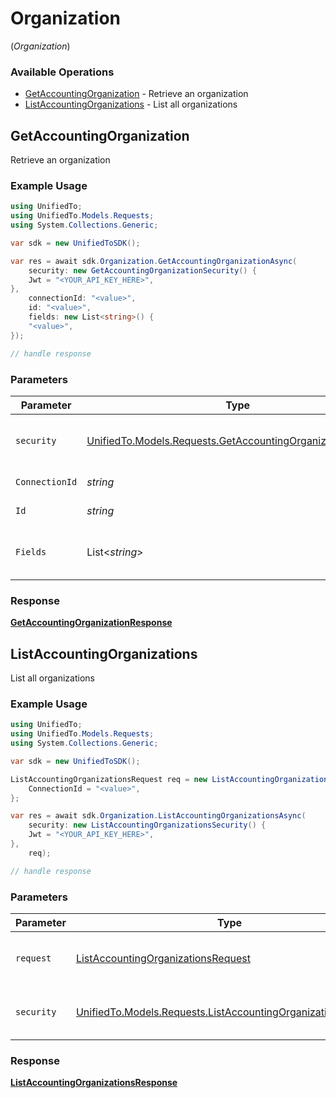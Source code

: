 # Organization
(*Organization*)

### Available Operations

* [GetAccountingOrganization](#getaccountingorganization) - Retrieve an organization
* [ListAccountingOrganizations](#listaccountingorganizations) - List all organizations

## GetAccountingOrganization

Retrieve an organization

### Example Usage

```csharp
using UnifiedTo;
using UnifiedTo.Models.Requests;
using System.Collections.Generic;

var sdk = new UnifiedToSDK();

var res = await sdk.Organization.GetAccountingOrganizationAsync(
    security: new GetAccountingOrganizationSecurity() {
    Jwt = "<YOUR_API_KEY_HERE>",
},
    connectionId: "<value>",
    id: "<value>",
    fields: new List<string>() {
    "<value>",
});

// handle response
```

### Parameters

| Parameter                                                                                                                 | Type                                                                                                                      | Required                                                                                                                  | Description                                                                                                               |
| ------------------------------------------------------------------------------------------------------------------------- | ------------------------------------------------------------------------------------------------------------------------- | ------------------------------------------------------------------------------------------------------------------------- | ------------------------------------------------------------------------------------------------------------------------- |
| `security`                                                                                                                | [UnifiedTo.Models.Requests.GetAccountingOrganizationSecurity](../../Models/Requests/GetAccountingOrganizationSecurity.md) | :heavy_check_mark:                                                                                                        | The security requirements to use for the request.                                                                         |
| `ConnectionId`                                                                                                            | *string*                                                                                                                  | :heavy_check_mark:                                                                                                        | ID of the connection                                                                                                      |
| `Id`                                                                                                                      | *string*                                                                                                                  | :heavy_check_mark:                                                                                                        | ID of the Organization                                                                                                    |
| `Fields`                                                                                                                  | List<*string*>                                                                                                            | :heavy_minus_sign:                                                                                                        | Comma-delimited fields to return                                                                                          |


### Response

**[GetAccountingOrganizationResponse](../../Models/Requests/GetAccountingOrganizationResponse.md)**


## ListAccountingOrganizations

List all organizations

### Example Usage

```csharp
using UnifiedTo;
using UnifiedTo.Models.Requests;
using System.Collections.Generic;

var sdk = new UnifiedToSDK();

ListAccountingOrganizationsRequest req = new ListAccountingOrganizationsRequest() {
    ConnectionId = "<value>",
};

var res = await sdk.Organization.ListAccountingOrganizationsAsync(
    security: new ListAccountingOrganizationsSecurity() {
    Jwt = "<YOUR_API_KEY_HERE>",
},
    req);

// handle response
```

### Parameters

| Parameter                                                                                                                     | Type                                                                                                                          | Required                                                                                                                      | Description                                                                                                                   |
| ----------------------------------------------------------------------------------------------------------------------------- | ----------------------------------------------------------------------------------------------------------------------------- | ----------------------------------------------------------------------------------------------------------------------------- | ----------------------------------------------------------------------------------------------------------------------------- |
| `request`                                                                                                                     | [ListAccountingOrganizationsRequest](../../Models/Requests/ListAccountingOrganizationsRequest.md)                             | :heavy_check_mark:                                                                                                            | The request object to use for the request.                                                                                    |
| `security`                                                                                                                    | [UnifiedTo.Models.Requests.ListAccountingOrganizationsSecurity](../../Models/Requests/ListAccountingOrganizationsSecurity.md) | :heavy_check_mark:                                                                                                            | The security requirements to use for the request.                                                                             |


### Response

**[ListAccountingOrganizationsResponse](../../Models/Requests/ListAccountingOrganizationsResponse.md)**

